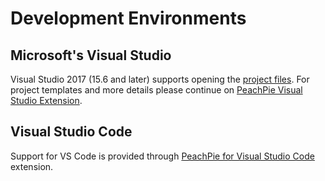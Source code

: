 # Development Environments

## Microsoft's Visual Studio

Visual Studio 2017 (15.6 and later) supports opening the [project files](msbuild). For project templates and more details please continue on [PeachPie Visual Studio Extension](https://marketplace.visualstudio.com/items?itemName=iolevel.peachpie-vs).

## Visual Studio Code

Support for VS Code is provided through [PeachPie for Visual Studio Code](https://marketplace.visualstudio.com/items?itemName=iolevel.peachpie-vscode) extension.
